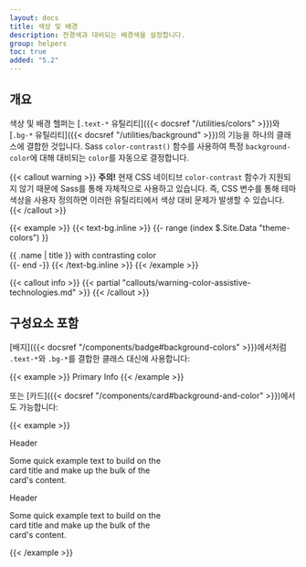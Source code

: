 ```yaml
---
layout: docs
title: 색상 및 배경
description: 전경색과 대비되는 배경색을 설정합니다.
group: helpers
toc: true
added: "5.2"
---
```


## 개요

색상 및 배경 헬퍼는 [`.text-*` 유틸리티]({{< docsref "/utilities/colors" >}})와 [`.bg-*` 유틸리티]({{< docsref "/utilities/background" >}})의 기능을 하나의 클래스에 결합한 것입니다. Sass `color-contrast()` 함수를 사용하여 특정 `background-color`에 대해 대비되는 `color`를 자동으로 결정합니다.

{{< callout warning >}}
**주의!** 현재 CSS 네이티브 `color-contrast` 함수가 지원되지 않기 때문에 Sass를 통해 자체적으로 사용하고 있습니다. 즉, CSS 변수를 통해 테마 색상을 사용자 정의하면 이러한 유틸리티에서 색상 대비 문제가 발생할 수 있습니다.
{{< /callout >}}

{{< example >}}
{{< text-bg.inline >}}
{{- range (index $.Site.Data "theme-colors") }}
<div class="text-bg-{{ .name }} p-3">{{ .name | title }} with contrasting color</div>
{{- end -}}
{{< /text-bg.inline >}}
{{< /example >}}

{{< callout info >}}
{{< partial "callouts/warning-color-assistive-technologies.md" >}}
{{< /callout >}}

## 구성요소 포함

[배지]({{< docsref "/components/badge#background-colors" >}})에서처럼 `.text-*`와 `.bg-*`를 결합한 클래스 대신에 사용합니다:

{{< example >}}
<span class="badge text-bg-primary">Primary</span>
<span class="badge text-bg-info">Info</span>
{{< /example >}}

또는 [카드]({{< docsref "/components/card#background-and-color" >}})에서도 가능합니다:

{{< example >}}
<div class="card text-bg-primary mb-3" style="max-width: 18rem;">
  <div class="card-header">Header</div>
  <div class="card-body">
    <p class="card-text">Some quick example text to build on the card title and make up the bulk of the card's content.</p>
  </div>
</div>
<div class="card text-bg-info mb-3" style="max-width: 18rem;">
  <div class="card-header">Header</div>
  <div class="card-body">
    <p class="card-text">Some quick example text to build on the card title and make up the bulk of the card's content.</p>
  </div>
</div>
{{< /example >}}
